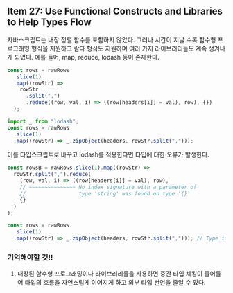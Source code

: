 ## Item 27: Use Functional Constructs and Libraries to Help Types Flow

자바스크립트는 내장 정렬 함수를 포함하지 않았다. 그러나 시간이 지날 수록 함수형 프로그래밍 형식을 지원하고 람다 형식도 지원하며 여러 가지 라이브러리들도 계속 생겨나게 되었다. 예를 들어, map, reduce, lodash 등이 존재한다.

```typescript
const rows = rawRows
  .slice(1)
  .map((rowStr) =>
    rowStr
      .split(",")
      .reduce((row, val, i) => ((row[headers[i]] = val), row), {})
  );

import _ from "lodash";
const rows = rawRows
  .slice(1)
  .map((rowStr) => _.zipObject(headers, rowStr.split(",")));
```

이를 타입스크립트로 바꾸고 lodash를 적용한다면 타입에 대한 오류가 발생한다.

```typescript
const rowsB = rawRows.slice(1).map((rowStr) =>
  rowStr.split(",").reduce(
    (row, val, i) => ((row[headers[i]] = val), row),
    // ~~~~~~~~~~~~~~~ No index signature with a parameter of
    //                 type 'string' was found on type '{}'
    {}
  )
);

const rows = rawRows
  .slice(1)
  .map((rowStr) => _.zipObject(headers, rowStr.split(","))); // Type is _.Dictionary<string>[]
```

### 기억해야할 것!!

1. 내장된 함수형 프로그래밍이나 라이브러리들을 사용하면 중간 타입 체킹이 줄어들어 타입의 흐름을 자연스럽게 이어지게 하고 외부 타입 선언을 줄일 수 있다.
